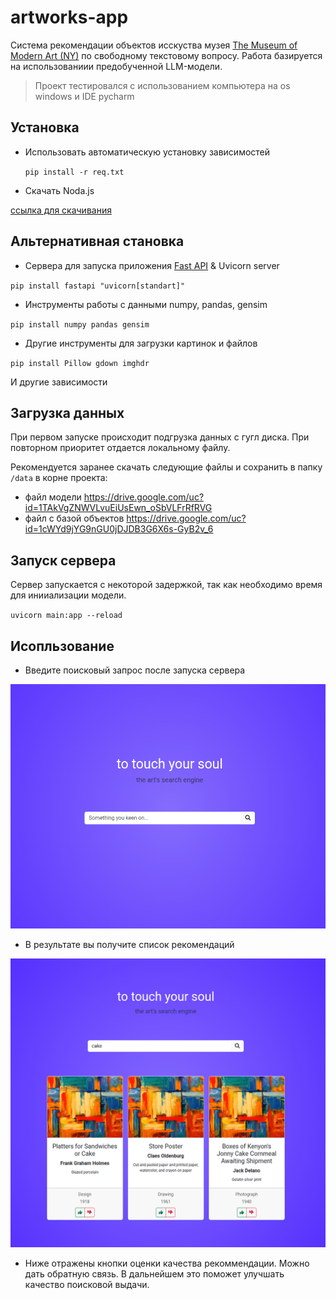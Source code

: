 # artworks-app

Система рекомендации объектов исскуства музея [The Museum of Modern Art (NY)](https://www.moma.org) по свободному текстовому вопросу. Работа базируется на использованиии предобученной LLM-модели.
> Проект тестировался с использованием компьютера на os windows и IDE pycharm
## Установка
- Использовать автоматическую установку зависимостей

  `pip install -r req.txt`

- Скачать Noda.js

[ссылка для скачивания](https://nodejs.org/en)

## Альтернативная становка
  
- Сервера для запуска приложения [Fast API](https://fastapi.tiangolo.com/) & Uvicorn server

`pip install fastapi "uvicorn[standart]"`

- Инструменты работы с данными numpy, pandas, gensim

`pip install numpy pandas gensim`

- Другие инструменты для загрузки картинок и файлов

`pip install Pillow gdown imghdr`

И другие зависимости

## Загрузка данных

При первом запуске происходит подгрузка данных с гугл диска.
При повторном приоритет отдается локальному файлу. 

Рекомендуется заранее скачать следующие файлы и сохранить в папку `/data` в корне проекта:
- файл модели https://drive.google.com/uc?id=1TAkVgZNWVLvuEiUsEwn_oSbVLFrRfRVG
- файл с базой объектов https://drive.google.com/uc?id=1cWYd9jYG9nGU0jDJDB3G6X6s-GyB2v_6

## Запуск сервера

Сервер запускается с некоторой задержкой, так как необходимо время для инииализации модели.

`uvicorn main:app --reload`

## Исопльзование

- Введите поисковый запрос после запуска сервера

![Alt text](image.png)

- В результате вы получите список рекомендаций

![Alt text](image-1.png)

- Ниже отражены кнопки оценки качества рекоммендации. Можно дать обратную связь. В дальнейшем это поможет улучшать качество поисковой выдачи.

